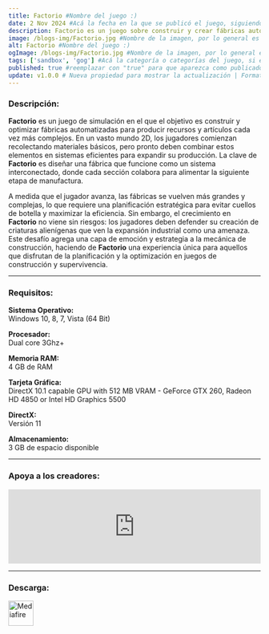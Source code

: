 ```yaml
---
title: Factorio #Nombre del juego :)
date: 2 Nov 2024 #Acá la fecha en la que se publicó el juego, siguiendo este formato: Dia "30", Mes "Oct", Año "2024" = como debe quedar: 30 Oct 2024
description: Factorio es un juego sobre construir y crear fábricas automatizadas para producir objetos de creciente complejidad, dentro de un mundo 2D infinito. Usa tu imaginación para diseñar tu fábrica, combina elementos simples en estructuras ingeniosas y, finalmente, protégela de las criaturas que realmente no te aprecian mucho. #Acá una mini descripción del juego
image: /blogs-img/Factorio.jpg #Nombre de la imagen, por lo general es exactamente el mismo nombre que el juego excluyendo lo ":" (Dos puntos)
alt: Factorio #Nombre del juego :)
ogImage: /blogs-img/Factorio.jpg #Nombre de la imagen, por lo general es exactamente el mismo nombre que el juego excluyendo lo ":" (Dos puntos)
tags: ['sandbox', 'gog'] #Acá la categoría o categorías del juego, si es más de una se coloca en este formato: ['categoría1', 'categoría2']
published: true #reemplazar con "true" para que aparezca como publicado
update: v1.0.0 # Nueva propiedad para mostrar la actualización | Formato: v1.0.0
---
```


<!--En VSCode seleccionando una palabra, por ejemplo: "Factorio" y apretando Ctrl+F2 se seleccionan todas las palabras iguales-->

### Descripción:
**Factorio** es un juego de simulación en el que el objetivo es construir y optimizar fábricas automatizadas para producir recursos y artículos cada vez más complejos. En un vasto mundo 2D, los jugadores comienzan recolectando materiales básicos, pero pronto deben combinar estos elementos en sistemas eficientes para expandir su producción. La clave de **Factorio** es diseñar una fábrica que funcione como un sistema interconectado, donde cada sección colabora para alimentar la siguiente etapa de manufactura.

A medida que el jugador avanza, las fábricas se vuelven más grandes y complejas, lo que requiere una planificación estratégica para evitar cuellos de botella y maximizar la eficiencia. Sin embargo, el crecimiento en **Factorio** no viene sin riesgos: los jugadores deben defender su creación de criaturas alienígenas que ven la expansión industrial como una amenaza. Este desafío agrega una capa de emoción y estrategia a la mecánica de construcción, haciendo de **Factorio** una experiencia única para aquellos que disfrutan de la planificación y la optimización en juegos de construcción y supervivencia.

<!--Prompt para Chat-GPT: Hazme una descripción para el juego "Factorio" y cada que menciones "Factorio" ponlo en negrita -->

---

### Requisitos:
**Sistema Operativo:**  
Windows 10, 8, 7, Vista (64 Bit)

**Procesador:**  
Dual core 3Ghz+

**Memoria RAM:**  
4 GB de RAM

**Tarjeta Gráfica:**  
DirectX 10.1 capable GPU with 512 MB VRAM - GeForce GTX 260, Radeon HD 4850 or Intel HD Graphics 5500

**DirectX:**  
Versión 11

**Almacenamiento:**  
3 GB de espacio disponible

<!--Si falta o sobra un requisito se quita o se agrega manteniendo el mismo formato-->

---

### Apoya a los creadores:
<iframe src="https://store.steampowered.com/widget/427520/" frameborder="0" style="background-color: transparent; width: 100% !important; aspect-ratio: 646 / 190;"></iframe>

<!--Reemplazar los numeros (AppID) del juego (en este caso 2668510) por el numero (AppID) correspondiente con el juego a publicar-->
<!--El AppID se encuentra en la URL del Juego en Steam-->

---

### Descarga:

[<img src="https://gist.github.com/cxmeel/0dbc95191f239b631c3874f4ccf114e2/raw/download.svg" alt="Mediafire" height="50" />](https://www.mediafire.com/file/mxvjingtfu66ekl/Factorio_-_By_Nicolhetti_Projects.zip/file)

<!-- # se debe reemplazar por el link de descarga-->

<!--NOMBRE-DEL-SERVICIO se debe reemplazar por el servicio donde está subido el juego-->